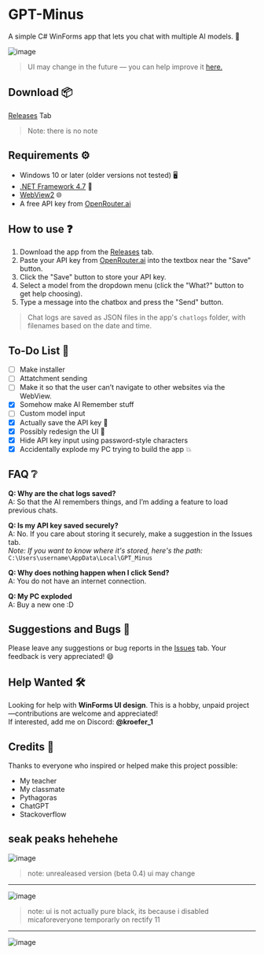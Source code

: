 # GPT-Minus
A simple C# WinForms app that lets you chat with multiple AI models. 🤖

![image](https://github.com/user-attachments/assets/06229a12-c567-49cc-afd9-2d960a3c1d04)

> UI may change in the future — you can help improve it [here.](#help-wanted-%EF%B8%8F)

## Download 📦
[Releases](https://github.com/kroefer1/GPT-Minus/releases/tag/v0.3-beta) Tab
> Note: there is no note
## Requirements ⚙️
- Windows 10 or later (older versions not tested) 🖥️  
- [.NET Framework 4.7](https://dotnet.microsoft.com/en-us/download/dotnet-framework/net47) 🧩  
- [WebView2](https://developer.microsoft.com/en-us/microsoft-edge/webview2?form=MA13LH#download) 🌐  
- A free API key from [OpenRouter.ai](https://openrouter.ai/settings/keys)

## How to use ❓
1. Download the app from the [Releases](https://github.com/kroefer1/GPT-Minus/releases/tag/v0.3-beta) tab.  
2. Paste your API key from [OpenRouter.ai](https://openrouter.ai/settings/keys) into the textbox near the "Save" button.  
3. Click the "Save" button to store your API key.  
4. Select a model from the dropdown menu (click the "What?" button to get help choosing).  
5. Type a message into the chatbox and press the "Send" button.  
> Chat logs are saved as JSON files in the app's `chatlogs` folder, with filenames based on the date and time.


## To-Do List 📝
- [ ] Make installer
- [ ] Attatchment sending
- [ ] Make it so that the user can’t navigate to other websites via the WebView.
- [X] Somehow make AI Remember stuff
- [ ] Custom model input  
- [X] Actually save the API key 🔐  
- [X] Possibly redesign the UI 🎨  
- [x] Hide API key input using password-style characters  
- [x] Accidentally explode my PC trying to build the app 💥  

## FAQ ❔

**Q: Why are the chat logs saved?**  
A: So that the AI remembers things, and I’m adding a feature to load previous chats.

**Q: Is my API key saved securely?**  
A: No. If you care about storing it securely, make a suggestion in the Issues tab.  
*Note: If you want to know where it's stored, here's the path:*  
`C:\Users\username\AppData\Local\GPT_Minus`

**Q: Why does nothing happen when I click Send?**  
A: You do not have an internet connection.

**Q: My PC exploded**  
A: Buy a new one :D

## Suggestions and Bugs 🐞
Please leave any suggestions or bug reports in the [Issues](../../issues) tab. Your feedback is very appreciated! 😄

## Help Wanted 🛠️
Looking for help with **WinForms UI design**. This is a hobby, unpaid project—contributions are welcome and appreciated!  
If interested, add me on Discord: **@kroefer_1**

## Credits 🙏
Thanks to everyone who inspired or helped make this project possible:  
- My teacher  
- My classmate  
- Pythagoras  
- ChatGPT
- Stackoverflow

## seak peaks hehehehe
![image](https://github.com/user-attachments/assets/1ded9d84-f277-4850-9b12-24053fb33591)
> note: unrealeased version (beta 0.4) ui may change  
---
![image](https://github.com/user-attachments/assets/e5ec26e4-8af9-497b-b06d-8ae5a339a1d8)
> note: ui is not actually pure black, its because i disabled micaforeveryone temporarly on rectify 11
---
![image](https://github.com/user-attachments/assets/23d7a3fa-2574-4bee-9095-218789e22dcf)
